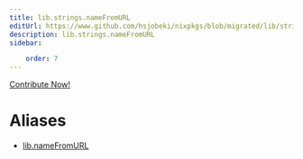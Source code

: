 ```yaml
---
title: lib.strings.nameFromURL
editUrl: https://www.github.com/hsjobeki/nixpkgs/blob/migrated/lib/strings.nix#L1045C17
description: lib.strings.nameFromURL
sidebar:

    order: 7
---
```


<a href="https://www.github.com/hsjobeki/nixpkgs/blob/migrated/lib/strings.nix#L1045C17">Contribute Now!</a>


# Aliases

- [lib.nameFromURL](/nix-doc-comments/reference/lib/lib-namefromurl)


